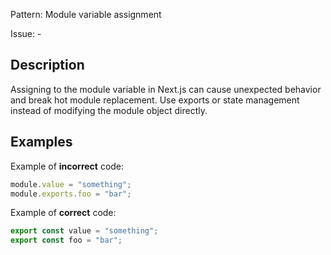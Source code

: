 Pattern: Module variable assignment

Issue: -

## Description

Assigning to the module variable in Next.js can cause unexpected behavior and break hot module replacement. Use exports or state management instead of modifying the module object directly.

## Examples

Example of **incorrect** code:
```javascript
module.value = "something";
module.exports.foo = "bar";
```

Example of **correct** code:
```javascript
export const value = "something";
export const foo = "bar";
```